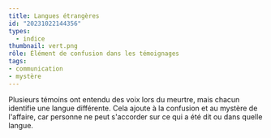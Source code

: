 ```yaml
---
title: Langues étrangères
id: "20231022144356"
types:
  - indice
thumbnail: vert.png
rôle: Élément de confusion dans les témoignages
tags:
- communication
- mystère
---
```


Plusieurs témoins ont entendu des voix lors du meurtre, mais chacun identifie une langue différente. Cela ajoute à la confusion et au mystère de l'affaire, car personne ne peut s'accorder sur ce qui a été dit ou dans quelle langue.
